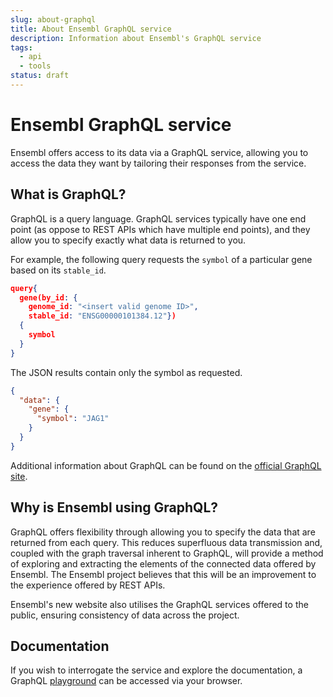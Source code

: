 ```yaml
---
slug: about-graphql
title: About Ensembl GraphQL service
description: Information about Ensembl's GraphQL service
tags:
  - api
  - tools
status: draft
---
```

# Ensembl GraphQL service

Ensembl offers access to its data via a GraphQL service, allowing you to access the data they want by tailoring their responses from the service.

## What is GraphQL?

GraphQL is a query language.  GraphQL services typically have one end point (as oppose to REST APIs which have multiple end points), and they allow you to specify exactly what data is returned to you.

For example, the following query requests the `symbol` of a particular gene based on its `stable_id`.

```json
query{
  gene(by_id: {
    genome_id: "<insert valid genome ID>",
    stable_id: "ENSG00000101384.12"})
  {
    symbol
  }
}

```
The JSON results contain only the symbol as requested.
```json
{
  "data": {
    "gene": {
      "symbol": "JAG1"
    }
  }
}
```

Additional information about GraphQL can be found on the [official GraphQL site](https://graphql.org/).

## Why is Ensembl using GraphQL?

GraphQL offers flexibility through allowing you to specify the data that are returned from each query.  This reduces superfluous data transmission and, coupled with the graph traversal inherent to GraphQL, will provide a method of exploring and extracting the elements of the connected data offered by Ensembl. The Ensembl project believes that this will be an improvement to the experience offered by REST APIs.  

Ensembl's new website also utilises the GraphQL services offered to the public, ensuring consistency of data across the project.


## Documentation
If you wish to interrogate the service and explore the documentation, a GraphQL [playground](https://alpha.ensembl.org/data/graphql) can be accessed via your browser.
